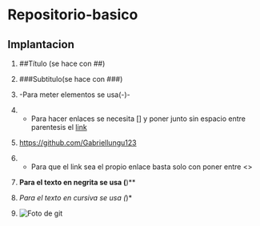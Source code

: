 # Repositorio-basico
## Implantacion 
1.  ##Título (se hace con ##)
2. ###Subtitulo(se hace con ###)
3. -Para meter elementos se usa(-)-
4. - Para hacer enlaces se necesita [] y poner junto sin espacio entre parentesis el 
 [link](https://github.com/Gabriellungu123)

5. <https://github.com/Gabriellungu123>
6. - Para que el link sea el propio enlace basta solo con poner entre <>
7.  **Para el texto en negrita se usa (**)**
8.  *Para el texto en cursiva se usa (*)*
9.  ![Foto de git](https://brand.github.com/foundations/logo)
